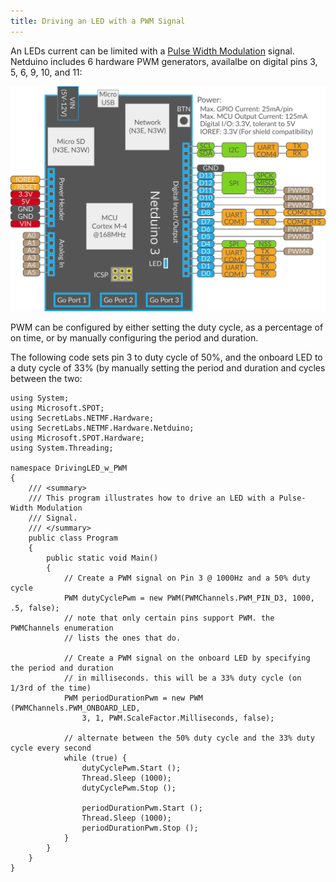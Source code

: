 ```yaml
---
title: Driving an LED with a PWM Signal
---
```


An LEDs current can be limited with a [Pulse Width Modulation](/Netduino/Input_Output/Digital/PWM/) signal. Netduino includes 6 hardware PWM generators, availalbe on digital pins 3, 5, 6, 9, 10, and 11:

![](../../../../../Netduino/About/Netduino3_Pinout.svg)

PWM can be configured by either setting the duty cycle, as a percentage of on time, or by manually configuring the period and duration.

The following code sets pin 3 to duty cycle of 50%, and the onboard LED to a duty cycle of 33% (by manually setting the period and duration and cycles between the two:

```CSharp
using System;
using Microsoft.SPOT;
using SecretLabs.NETMF.Hardware;
using SecretLabs.NETMF.Hardware.Netduino;
using Microsoft.SPOT.Hardware;
using System.Threading;

namespace DrivingLED_w_PWM
{
	/// <summary>
	/// This program illustrates how to drive an LED with a Pulse-Width Modulation
	/// Signal.
	/// </summary>
	public class Program
	{
		public static void Main()
		{
			// Create a PWM signal on Pin 3 @ 1000Hz and a 50% duty cycle
			PWM dutyCyclePwm = new PWM(PWMChannels.PWM_PIN_D3, 1000, .5, false);
			// note that only certain pins support PWM. the PWMChannels enumeration
			// lists the ones that do.

			// Create a PWM signal on the onboard LED by specifying the period and duration 
			// in milliseconds. this will be a 33% duty cycle (on 1/3rd of the time)
			PWM periodDurationPwm = new PWM (PWMChannels.PWM_ONBOARD_LED, 
				3, 1, PWM.ScaleFactor.Milliseconds, false);

			// alternate between the 50% duty cycle and the 33% duty cycle every second
			while (true) {
				dutyCyclePwm.Start ();
				Thread.Sleep (1000);
				dutyCyclePwm.Stop ();

				periodDurationPwm.Start ();
				Thread.Sleep (1000);
				periodDurationPwm.Stop ();
			}
		}
	}
}
```